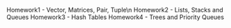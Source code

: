 Homework1 - Vector, Matrices, Pair, Tuple\n
Homework2 - Lists, Stacks and Queues
Homework3 - Hash Tables
Homework4 - Trees and Priority Queues
